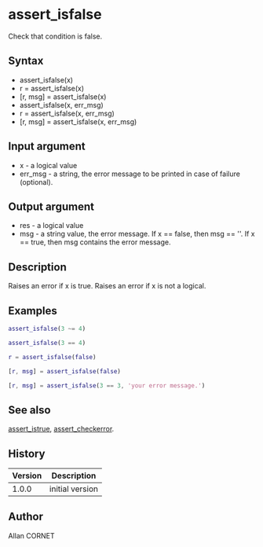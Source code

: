 

# assert_isfalse

Check that condition is false.

## Syntax

- assert_isfalse(x)
- r = assert_isfalse(x)
- [r, msg] = assert_isfalse(x)
- assert_isfalse(x, err_msg)
- r = assert_isfalse(x, err_msg)
- [r, msg] = assert_isfalse(x, err_msg)

## Input argument

 - x - a logical value
 - err_msg - a string, the error message to be printed in case of failure (optional).

## Output argument

 - res - a logical value
 - msg - a string value, the error message. If x == false, then msg == ''. If x == true, then msg contains the error message.

## Description

Raises an error if x is true. Raises an error if x is not a logical.

## Examples

```matlab
assert_isfalse(3 ~= 4)
```
```matlab
assert_isfalse(3 == 4)
```
```matlab
r = assert_isfalse(false)
```
```matlab
[r, msg] = assert_isfalse(false)
```
```matlab
[r, msg] = assert_isfalse(3 == 3, 'your error message.')
```

## See also

[assert_istrue](assert_istrue.md), [assert_checkerror](assert_checkerror.md).
## History

|Version|Description|
|------|------|
|1.0.0|initial version|


## Author

Allan CORNET



